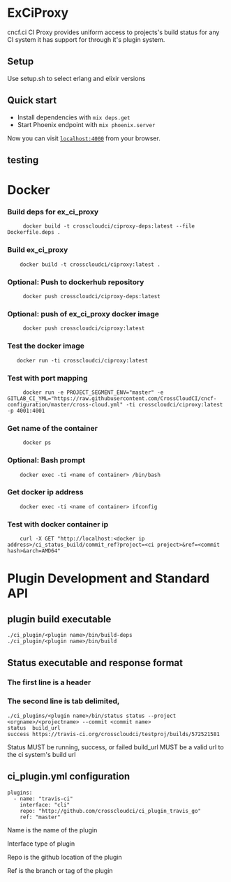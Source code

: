 # ExCiProxy

cncf.ci CI Proxy provides uniform access to projects's build status for any CI system it has support for through it's plugin system.

## Setup

Use setup.sh to select erlang and elixir versions


## Quick start

  * Install dependencies with `mix deps.get`
  * Start Phoenix endpoint with `mix phoenix.server`

Now you can visit [`localhost:4000`](http://localhost:4000) from your browser.


## testing

# Docker

### Build deps for ex_ci_proxy 

```
	 docker build -t crosscloudci/ciproxy-deps:latest --file Dockerfile.deps .
```

### Build ex_ci_proxy
```
	docker build -t crosscloudci/ciproxy:latest . 
```
	 
### Optional: Push to dockerhub repository
```
	 docker push crosscloudci/ciproxy-deps:latest
```
	
### Optional: push of ex_ci_proxy docker image
```
	 docker push crosscloudci/ciproxy:latest
```

### Test the docker image
```
   docker run -ti crosscloudci/ciproxy:latest
```
### Test with port mapping 
```
	 docker run -e PROJECT_SEGMENT_ENV="master" -e GITLAB_CI_YML="https://raw.githubusercontent.com/CrossCloudCI/cncf-configuration/master/cross-cloud.yml" -ti crosscloudci/ciproxy:latest -p 4001:4001 
```
### Get name of the container 
```
	 docker ps 
```
### Optional: Bash prompt 
```
	docker exec -ti <name of container> /bin/bash 
```
### Get docker ip address 
```
	docker exec -ti <name of container> ifconfig
```
### Test with docker container ip 
```
	curl -X GET "http://localhost:<docker ip address>/ci_status_build/commit_ref?project=<ci project>&ref=<commit hash>&arch=AMD64" 
```

# Plugin Development and Standard API
## plugin build executable
```
./ci_plugin/<plugin name>/bin/build-deps
./ci_plugin/<plugin name>/bin/build
```
## Status executable and response format
### The first line is a header
### The second line is tab delimited, 
```
./ci_plugins/<plugin name>/bin/status status --project <orgname>/<projectname> --commit <commit name> 
status  build_url
success https://travis-ci.org/crosscloudci/testproj/builds/572521581 
```
Status MUST be running, success, or failed
build_url MUST be a valid url to the ci system's build url

## ci_plugin.yml configuration
```
plugins: 
  - name: "travis-ci" 
    interface: "cli" 
    repo: "http://github.com/crosscloudci/ci_plugin_travis_go"
    ref: "master"
```
 Name is the name of the plugin
 
 Interface type of plugin
 
 Repo is the github location of the plugin
 
 Ref is the branch or tag of the plugin 

 

